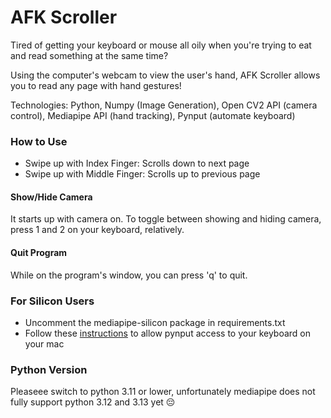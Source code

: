 # AFK Scroller

Tired of getting your keyboard or mouse all oily when you're trying to eat and read something at the same time?

Using the computer's webcam to view the user's hand, AFK Scroller allows you to read any page with hand gestures!

Technologies: Python, Numpy (Image Generation), Open CV2 API (camera control), Mediapipe API (hand tracking), Pynput (automate keyboard)

### How to Use

- Swipe up with Index Finger: Scrolls down to next page
- Swipe up with Middle Finger: Scrolls up to previous page

#### Show/Hide Camera

It starts up with camera on. To toggle between showing and hiding camera, press 1 and 2 on your keyboard, relatively.

#### Quit Program

While on the program's window, you can press 'q' to quit.

### For Silicon Users

- Uncomment the mediapipe-silicon package in requirements.txt
- Follow these [instructions](https://pynput.readthedocs.io/en/latest/limitations.html) to allow pynput access to your keyboard on your mac

### Python Version

Pleaseee switch to python 3.11 or lower, unfortunately mediapipe does not fully support python 3.12 and 3.13 yet 😔
